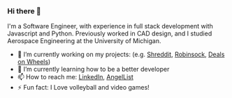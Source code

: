 ### Hi there 👋

I'm a Software Engineer, with experience in full stack development with Javascript and Python. Previously worked in CAD design, and I studied Aerospace Engineering at the University of Michigan.

- 🔭 I’m currently working on my projects: (e.g. [Shreddit](https://shreddit-aa.herokuapp.com/), [Robinsock](https://robinsock.herokuapp.com/splash), [Deals on Wheels](https://react-solo-mp.herokuapp.com/))
- 🌱 I’m currently learning how to be a better developer
- 📫 How to reach me: [LinkedIn](https://www.linkedin.com/in/matthew-pierik-197042156/), [AngelList](https://angel.co/u/matthew-pierik)
- ⚡ Fun fact: I Love volleyball and video games!
